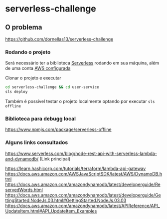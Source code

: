 # serverless-challenge

## O problema

https://github.com/dornellas13/serverless-challenge

### Rodando o projeto

Será necessário ter a biblioteca [Serverless](https://www.serverless.com/) rodando em sua máquina, além de uma conta [AWS configurada](https://docs.aws.amazon.com/cli/latest/userguide/cli-configure-quickstart.html#cli-configure-quickstart-config)

Clonar o projeto e executar
```bash
cd serverless-challenge && cd user-service
sls deploy
```

Também é possível testar o projeto localmente optando por executar `sls offline` 


### Biblioteca para debugg local
https://www.npmjs.com/package/serverless-offline

### Alguns links consultados

https://www.serverless.com/blog/node-rest-api-with-serverless-lambda-and-dynamodb/ (Link principal)


https://learn.hashicorp.com/tutorials/terraform/lambda-api-gateway
https://docs.aws.amazon.com/AWSJavaScriptSDK/latest/AWS/DynamoDB.html
https://docs.aws.amazon.com/amazondynamodb/latest/developerguide/ReservedWords.html
https://docs.aws.amazon.com/amazondynamodb/latest/developerguide/GettingStarted.NodeJs.03.html#GettingStarted.NodeJs.03.03
https://docs.aws.amazon.com/amazondynamodb/latest/APIReference/API_UpdateItem.html#API_UpdateItem_Examples